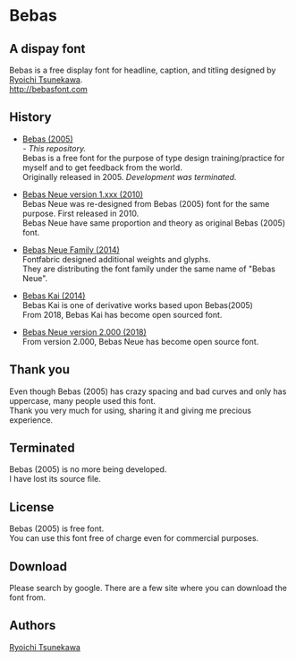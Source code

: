 # Bebas


## A dispay font
Bebas is a free display font for headline, caption, and titling designed by [Ryoichi Tsunekawa](http://dharmatype.com).   
http://bebasfont.com  


## History
*  [Bebas (2005)](https://github.com/dharmatype/Bebas)   
*- This repository.*  
Bebas is a free font for the purpose of type design training/practice for myself and to get feedback from the world.  
Originally released in 2005. *Development was terminated.*

* [Bebas Neue version 1.xxx (2010)](https://github.com/dharmatype/Bebas-Neue)   
Bebas Neue was re-designed from Bebas (2005) font for the same purpose. First released in 2010.  
Bebas Neue have same proportion and theory as original Bebas (2005) font.  

* [Bebas Neue Family (2014)](http://www.fontfabric.com/bebas-neue/)  
Fontfabric designed additional weights and glyphs.  
They are distributing the font family under the same name of "Bebas Neue".

* [Bebas Kai (2014)](https://github.com/dharmatype/Bebas-Kai)  
Bebas Kai is one of derivative works based upon Bebas(2005)  
From 2018, Bebas Kai has become open sourced font.   

* [Bebas Neue version 2.000 (2018)](https://github.com/dharmatype/Bebas-Neue)   
From version 2.000, Bebas Neue has become open source font.


## Thank you  
Even though Bebas (2005) has crazy spacing and bad curves and only has uppercase, many people used this font.  
Thank you very much for using, sharing it and giving me precious experience.


## Terminated  
Bebas (2005) is no more being developed.  
I have lost its source file.  


## License
Bebas (2005) is free font.  
You can use this font free of charge even for commercial purposes.


## Download
Please search by google. There are a few site where you can download the font from.


## Authors
[Ryoichi Tsunekawa](http://dharmatype.com)  
